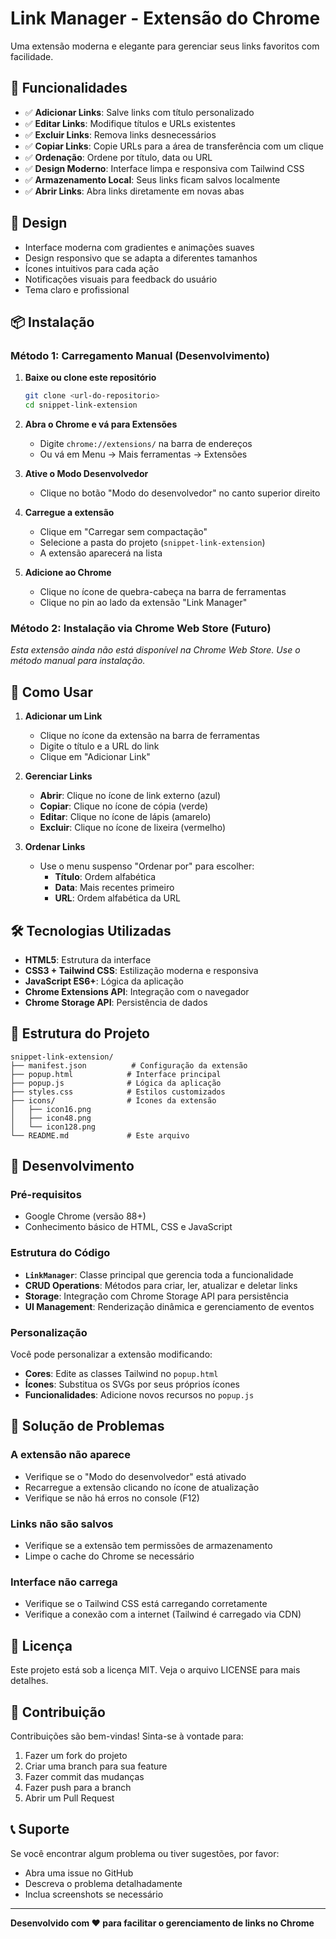 # Link Manager - Extensão do Chrome

Uma extensão moderna e elegante para gerenciar seus links favoritos com facilidade.

## 🚀 Funcionalidades

- ✅ **Adicionar Links**: Salve links com título personalizado
- ✅ **Editar Links**: Modifique títulos e URLs existentes
- ✅ **Excluir Links**: Remova links desnecessários
- ✅ **Copiar Links**: Copie URLs para a área de transferência com um clique
- ✅ **Ordenação**: Ordene por título, data ou URL
- ✅ **Design Moderno**: Interface limpa e responsiva com Tailwind CSS
- ✅ **Armazenamento Local**: Seus links ficam salvos localmente
- ✅ **Abrir Links**: Abra links diretamente em novas abas

## 🎨 Design

- Interface moderna com gradientes e animações suaves
- Design responsivo que se adapta a diferentes tamanhos
- Ícones intuitivos para cada ação
- Notificações visuais para feedback do usuário
- Tema claro e profissional

## 📦 Instalação

### Método 1: Carregamento Manual (Desenvolvimento)

1. **Baixe ou clone este repositório**
   ```bash
   git clone <url-do-repositorio>
   cd snippet-link-extension
   ```

2. **Abra o Chrome e vá para Extensões**
   - Digite `chrome://extensions/` na barra de endereços
   - Ou vá em Menu → Mais ferramentas → Extensões

3. **Ative o Modo Desenvolvedor**
   - Clique no botão "Modo do desenvolvedor" no canto superior direito

4. **Carregue a extensão**
   - Clique em "Carregar sem compactação"
   - Selecione a pasta do projeto (`snippet-link-extension`)
   - A extensão aparecerá na lista

5. **Adicione ao Chrome**
   - Clique no ícone de quebra-cabeça na barra de ferramentas
   - Clique no pin ao lado da extensão "Link Manager"

### Método 2: Instalação via Chrome Web Store (Futuro)

*Esta extensão ainda não está disponível na Chrome Web Store. Use o método manual para instalação.*

## 🎯 Como Usar

1. **Adicionar um Link**
   - Clique no ícone da extensão na barra de ferramentas
   - Digite o título e a URL do link
   - Clique em "Adicionar Link"

2. **Gerenciar Links**
   - **Abrir**: Clique no ícone de link externo (azul)
   - **Copiar**: Clique no ícone de cópia (verde)
   - **Editar**: Clique no ícone de lápis (amarelo)
   - **Excluir**: Clique no ícone de lixeira (vermelho)

3. **Ordenar Links**
   - Use o menu suspenso "Ordenar por" para escolher:
     - **Título**: Ordem alfabética
     - **Data**: Mais recentes primeiro
     - **URL**: Ordem alfabética da URL

## 🛠️ Tecnologias Utilizadas

- **HTML5**: Estrutura da interface
- **CSS3 + Tailwind CSS**: Estilização moderna e responsiva
- **JavaScript ES6+**: Lógica da aplicação
- **Chrome Extensions API**: Integração com o navegador
- **Chrome Storage API**: Persistência de dados

## 📁 Estrutura do Projeto

```
snippet-link-extension/
├── manifest.json          # Configuração da extensão
├── popup.html            # Interface principal
├── popup.js              # Lógica da aplicação
├── styles.css            # Estilos customizados
├── icons/                # Ícones da extensão
│   ├── icon16.png
│   ├── icon48.png
│   └── icon128.png
└── README.md             # Este arquivo
```

## 🔧 Desenvolvimento

### Pré-requisitos
- Google Chrome (versão 88+)
- Conhecimento básico de HTML, CSS e JavaScript

### Estrutura do Código

- **`LinkManager`**: Classe principal que gerencia toda a funcionalidade
- **CRUD Operations**: Métodos para criar, ler, atualizar e deletar links
- **Storage**: Integração com Chrome Storage API para persistência
- **UI Management**: Renderização dinâmica e gerenciamento de eventos

### Personalização

Você pode personalizar a extensão modificando:

- **Cores**: Edite as classes Tailwind no `popup.html`
- **Ícones**: Substitua os SVGs por seus próprios ícones
- **Funcionalidades**: Adicione novos recursos no `popup.js`

## 🐛 Solução de Problemas

### A extensão não aparece
- Verifique se o "Modo do desenvolvedor" está ativado
- Recarregue a extensão clicando no ícone de atualização
- Verifique se não há erros no console (F12)

### Links não são salvos
- Verifique se a extensão tem permissões de armazenamento
- Limpe o cache do Chrome se necessário

### Interface não carrega
- Verifique se o Tailwind CSS está carregando corretamente
- Verifique a conexão com a internet (Tailwind é carregado via CDN)

## 📝 Licença

Este projeto está sob a licença MIT. Veja o arquivo LICENSE para mais detalhes.

## 🤝 Contribuição

Contribuições são bem-vindas! Sinta-se à vontade para:

1. Fazer um fork do projeto
2. Criar uma branch para sua feature
3. Fazer commit das mudanças
4. Fazer push para a branch
5. Abrir um Pull Request

## 📞 Suporte

Se você encontrar algum problema ou tiver sugestões, por favor:

- Abra uma issue no GitHub
- Descreva o problema detalhadamente
- Inclua screenshots se necessário

---

**Desenvolvido com ❤️ para facilitar o gerenciamento de links no Chrome**
